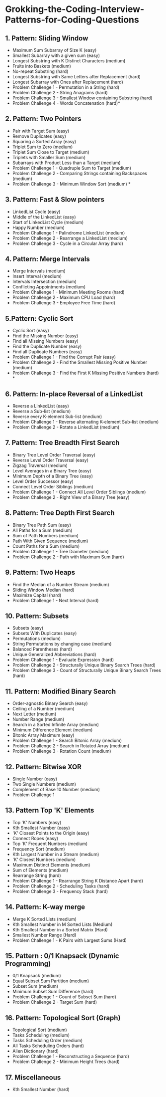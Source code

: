 # Grokking-the-Coding-Interview-Patterns-for-Coding-Questions

## 1. Pattern: Sliding Window
- Maximum Sum Subarray of Size K (easy)
- Smallest Subarray with a given sum (easy)
- Longest Substring with K Distinct Characters (medium)
- Fruits into Baskets (medium)
- No-repeat Substring (hard) 
- Longest Substring with Same Letters after Replacement (hard)
- Longest Subarray with Ones after Replacement (hard)
- Problem Challenge 1 - Permutation in a String (hard)
- Problem Challenge 2 - String Anagrams (hard)
- Problem Challenge 3 - Smallest Window containing Substring (hard) 
- Problem Challenge 4 - Words Concatenation (hard)*

## 2. Pattern: Two Pointers
- Pair with Target Sum (easy)
- Remove Duplicates (easy)
- Squaring a Sorted Array (easy)
- Triplet Sum to Zero (medium)
- Triplet Sum Close to Target (medium)
- Triplets with Smaller Sum (medium)
- Subarrays with Product Less than a Target (medium) 
- Problem Challenge 1 - Quadruple Sum to Target (medium) 
- Problem Challenge 2 - Comparing Strings containing Backspaces (medium)
- Problem Challenge 3 - Minimum Window Sort (medium) *


## 3. Pattern: Fast & Slow pointers
- LinkedList Cycle (easy)
- Middle of the LinkedList (easy)
- Start of LinkedList Cycle (medium) 
- Happy Number (medium) 
- Problem Challenge 1 - Palindrome LinkedList (medium) 
- Problem Challenge 2 - Rearrange a LinkedList (medium)
- Problem Challenge 3 - Cycle in a Circular Array (hard) 

## 4. Pattern: Merge Intervals
- Merge Intervals (medium)
- Insert Interval (medium) 
- Intervals Intersection (medium)
- Conflicting Appointments (medium)
- Problem Challenge 1 - Minimum Meeting Rooms (hard) 
- Problem Challenge 2 - Maximum CPU Load (hard)
- Problem Challenge 3 - Employee Free Time (hard) 

## 5.Pattern: Cyclic Sort
- Cyclic Sort (easy)
- Find the Missing Number (easy)
- Find all Missing Numbers (easy)
- Find the Duplicate Number (easy)
- Find all Duplicate Numbers (easy)
- Problem Challenge 1 - Find the Corrupt Pair (easy)
- Problem Challenge 2 - Find the Smallest Missing Positive Number (medium)
- Problem Challenge 3 - Find the First K Missing Positive Numbers (hard) *

## 6. Pattern: In-place Reversal of a LinkedList
- Reverse a LinkedList (easy) 
- Reverse a Sub-list (medium) 
- Reverse every K-element Sub-list (medium) 
- Problem Challenge 1 - Reverse alternating K-element Sub-list (medium)
- Problem Challenge 2 - Rotate a LinkedList (medium)

## 7. Pattern: Tree Breadth First Search
- Binary Tree Level Order Traversal (easy)
- Reverse Level Order Traversal (easy) 
- Zigzag Traversal (medium)
- Level Averages in a Binary Tree (easy)
- Minimum Depth of a Binary Tree (easy) 
- Level Order Successor (easy)
- Connect Level Order Siblings (medium)
- Problem Challenge 1 - Connect All Level Order Siblings (medium)
- Problem Challenge 2 - Right View of a Binary Tree (easy) 

## 8. Pattern: Tree Depth First Search
- Binary Tree Path Sum (easy)
- All Paths for a Sum (medium) 
- Sum of Path Numbers (medium)
- Path With Given Sequence (medium) 
- Count Paths for a Sum (medium)
- Problem Challenge 1 - Tree Diameter (medium) 
- Problem Challenge 2 - Path with Maximum Sum (hard) 

## 9. Pattern: Two Heaps
- Find the Median of a Number Stream (medium) 
- Sliding Window Median (hard) 
- Maximize Capital (hard) 
- Problem Challenge 1 - Next Interval (hard) 

## 10. Pattern: Subsets
- Subsets (easy)
- Subsets With Duplicates (easy) 
- Permutations (medium) 
- String Permutations by changing case (medium)
- Balanced Parentheses (hard) 
- Unique Generalized Abbreviations (hard) 
- Problem Challenge 1 - Evaluate Expression (hard) 
- Problem Challenge 2 - Structurally Unique Binary Search Trees (hard) 
- Problem Challenge 3 - Count of Structurally Unique Binary Search Trees (hard)

## 11. Pattern: Modified Binary Search
- Order-agnostic Binary Search (easy)
- Ceiling of a Number (medium) 
- Next Letter (medium)
- Number Range (medium) 
- Search in a Sorted Infinite Array (medium) 
- Minimum Difference Element (medium)
- Bitonic Array Maximum (easy)
- Problem Challenge 1 - Search Bitonic Array (medium)
- Problem Challenge 2 - Search in Rotated Array (medium) 
- Problem Challenge 3 - Rotation Count (medium) 

## 12. Pattern: Bitwise XOR
- Single Number (easy)
- Two Single Numbers (medium) 
- Complement of Base 10 Number (medium)
- Problem Challenge 1

## 13. Pattern Top 'K' Elements
- Top 'K' Numbers (easy)
- Kth Smallest Number (easy)
- 'K' Closest Points to the Origin (easy)
- Connect Ropes (easy) 
- Top 'K' Frequent Numbers (medium)
- Frequency Sort (medium) 
- Kth Largest Number in a Stream (medium)
- 'K' Closest Numbers (medium)
- Maximum Distinct Elements (medium)
- Sum of Elements (medium) 
- Rearrange String (hard)
- Problem Challenge 1 - Rearrange String K Distance Apart (hard) 
- Problem Challenge 2 - Scheduling Tasks (hard) 
- Problem Challenge 3 - Frequency Stack (hard) 

## 14. Pattern: K-way merge
- Merge K Sorted Lists (medium) 
- Kth Smallest Number in M Sorted Lists (Medium) 
- Kth Smallest Number in a Sorted Matrix (Hard) 
- Smallest Number Range (Hard) 
- Problem Challenge 1 - K Pairs with Largest Sums (Hard) 

## 15. Pattern : 0/1 Knapsack (Dynamic Programming)
- 0/1 Knapsack (medium)
- Equal Subset Sum Partition (medium) 
- Subset Sum (medium)
- Minimum Subset Sum Difference (hard) 
- Problem Challenge 1 - Count of Subset Sum (hard) 
- Problem Challenge 2 - Target Sum (hard) 


## 16. Pattern: Topological Sort (Graph)
- Topological Sort (medium) 
- Tasks Scheduling (medium)
- Tasks Scheduling Order (medium)
- All Tasks Scheduling Orders (hard) 
- Alien Dictionary (hard) 
- Problem Challenge 1 - Reconstructing a Sequence (hard) 
- Problem Challenge 2 - Minimum Height Trees (hard) 

## 17. Miscellaneous
- Kth Smallest Number (hard) 
